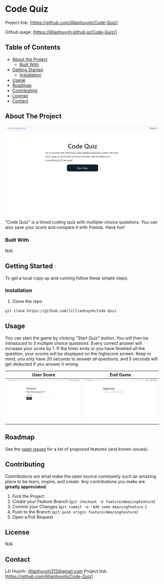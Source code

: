 # Code Quiz

Project link: [https://github.com/lillianhuynh/Code-Quiz]

Github-page: [https://lillianhuynh.github.io/Code-Quiz/]

## Table of Contents

* [About the Project](#about-the-project)
  * [Built With](#built-with)
* [Getting Started](#getting-started)
  * [Installation](#installation)
* [Usage](#usage)
* [Roadmap](#roadmap)
* [Contributing](#contributing)
* [License](#license)
* [Contact](#contact)

## About The Project
![Project Screenshot](images/screenshot.png)

"Code Quiz" is a timed coding quiz with multiple-choice questions. You can also save your score and compare it with friends. Have fun!


### Built With

N/A

## Getting Started

To get a local copy up and running follow these simple steps.

### Installation

1. Clone the repo
```sh
git clone https://github.com/lillianhuynh/Code-Quiz
```

## Usage

You can start the game by clicking "Start Quiz" button. You will then be introduced to 3 multiple choice questions. Every correct answer will increase your score by 1. If the timer ends or you have finished all the question, your scores will be displayed on the highscore screen. Keep in mind, you only have 20 seconds to answer all questions, and 5 seconds will get deducted if you answer it wrong.

| User Score    | End Game|
|------------|------------|
| <img src="images/userinitial.png" width="400"> | <img src="images/highscore.png" width="400"> |


## Roadmap

See the [open issues](https://github.com/lillianhuynh/Code-Quiz/issues) for a list of proposed features (and known issues).

## Contributing

Contributions are what make the open source community such an amazing place to be learn, inspire, and create. Any contributions you make are **greatly appreciated**.

1. Fork the Project
2. Create your Feature Branch (`git checkout -b feature/AmazingFeature`)
3. Commit your Changes (`git commit -m 'Add some AmazingFeature'`)
4. Push to the Branch (`git push origin feature/AmazingFeature`)
5. Open a Pull Request

## License

N/A

## Contact

Lili Huynh- lillianhuynh312@gmail.com
Project link: [https://github.com/lillianhuynh/Code-Quiz]



